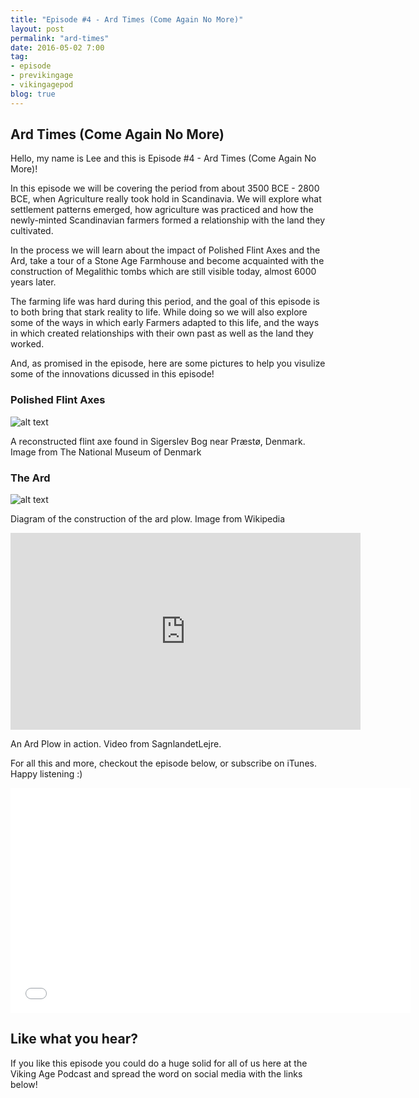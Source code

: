 ```yaml
---
title: "Episode #4 - Ard Times (Come Again No More)"
layout: post
permalink: "ard-times"
date: 2016-05-02 7:00
tag:
- episode
- previkingage
- vikingagepod
blog: true
---
```


## Ard Times (Come Again No More)

Hello, my name is Lee and this is Episode #4 - Ard Times (Come Again No More)!

In this episode we will be covering the period from about 3500 BCE - 2800 BCE, when Agriculture really took hold in Scandinavia. We will explore what settlement patterns emerged, how agriculture was practiced and how the newly-minted Scandinavian farmers formed a relationship with the land they cultivated.

In the process we will learn about the impact of Polished Flint Axes and the Ard, take a tour of a Stone Age Farmhouse and become acquainted with the construction of Megalithic tombs which are still visible today, almost 6000 years later.

The farming life was hard during this period, and the goal of this episode is to both bring that stark reality to life. While doing so we will also explore some of the ways in which early Farmers adapted to this life, and the ways in which created relationships with their own past as well as the land they worked.

And, as promised in the episode, here are some pictures to help you visulize some of the innovations dicussed in this episode!

### Polished Flint Axes

![alt text]({{site.url}}/assets/images/reconstructed-flint-axe.jpg "Reconstructed Polished Flint Axe")

A reconstructed flint axe found in Sigerslev Bog near Præstø, Denmark. Image from The National Museum of Denmark

### The Ard

![alt text](https://commons.wikimedia.org/wiki/File:AncientPlough.jpg#/media/File:AncientPlough.jpg "The Ard Plow")

Diagram of the construction of the ard plow. Image from Wikipedia

<iframe width="560" height="315" src="https://www.youtube.com/embed/FYTNSJ2T8Ms" frameborder="0" allowfullscreen></iframe>

An Ard Plow in action. Video from SagnlandetLejre.

For all this and more, checkout the episode below, or subscribe on iTunes. Happy listening :)

<iframe style="border: none" src="//html5-player.libsyn.com/embed/episode/id/4338210/height/360/width/640/theme/standard/autoplay/no/autonext/no/thumbnail/yes/preload/no/no_addthis/no/direction/backward/no-cache/true/" height="360" width="640" scrolling="no"  allowfullscreen webkitallowfullscreen mozallowfullscreen oallowfullscreen msallowfullscreen></iframe>

## Like what you hear?
If you like this episode you could do a huge solid for all of us here at the Viking Age Podcast and spread the word on social media with the links below!
